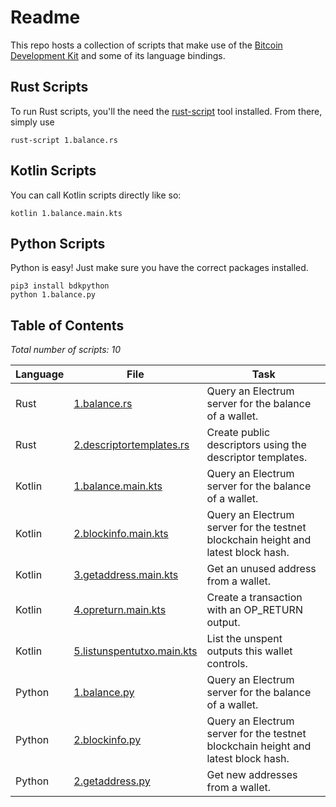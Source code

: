 # Readme
This repo hosts a collection of scripts that make use of the [Bitcoin Development Kit](https://bitcoindevkit.org/) and some of its language bindings.

## Rust Scripts
To run Rust scripts, you'll the need the [rust-script](https://rust-script.org/) tool installed. From there, simply use
```shell
rust-script 1.balance.rs
```

## Kotlin Scripts
You can call Kotlin scripts directly like so:
```shell
kotlin 1.balance.main.kts
```

## Python Scripts
Python is easy! Just make sure you have the correct packages installed.
```shell
pip3 install bdkpython
python 1.balance.py
```

## Table of Contents
_Total number of scripts: 10_

| Language | File                                                            | Task                                                                              |
|----------|-----------------------------------------------------------------|-----------------------------------------------------------------------------------|
| Rust     | [1.balance.rs](rust/1.balance.rs)                               | Query an Electrum server for the balance of a wallet.                             |
| Rust     | [2.descriptortemplates.rs](rust/2.descriptortemplates.rs)       | Create public descriptors using the descriptor templates.                         |
| Kotlin   | [1.balance.main.kts](kotlin/1.balance.main.kts)                 | Query an Electrum server for the balance of a wallet.                             |
| Kotlin   | [2.blockinfo.main.kts](kotlin/2.blockinfo.main.kts)             | Query an Electrum server for the testnet blockchain height and latest block hash. |
| Kotlin   | [3.getaddress.main.kts](kotlin/3.getaddress.main.kts)           | Get an unused address from a wallet.                                              |
| Kotlin   | [4.opreturn.main.kts](kotlin/4.opreturn.main.kts)               | Create a transaction with an OP_RETURN output.                                    |
| Kotlin   | [5.listunspentutxo.main.kts](kotlin/5.listunspentutxo.main.kts) | List the unspent outputs this wallet controls.                                    |
| Python   | [1.balance.py](python/1.balance.py)                             | Query an Electrum server for the balance of a wallet.                             |
| Python   | [2.blockinfo.py](python/2.blockinfo.py)                         | Query an Electrum server for the testnet blockchain height and latest block hash. |
| Python   | [2.getaddress.py](python/3.getaddress.py)                       | Get new addresses from a wallet.                                                  |
